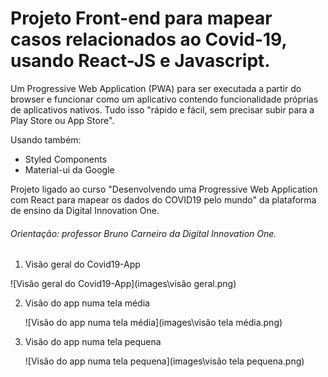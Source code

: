 # Projeto Front-end para mapear casos relacionados ao Covid-19, usando React-JS e Javascript.



Um Progressive Web Application (PWA) para ser executada a partir do browser e funcionar como um aplicativo contendo funcionalidade próprias de aplicativos nativos. Tudo isso "rápido e fácil, sem precisar subir para a Play Store ou App Store".  <br>

Usando também:

- Styled Components
- Material-ui da Google



Projeto ligado ao curso "Desenvolvendo uma Progressive Web Application com React para mapear os dados do COVID19 pelo mundo" da plataforma de ensino da Digital Innovation One.



###### Orientação: professor Bruno Carneiro da Digital Innovation One.





1. Visão geral do Covid19-App

![Visão geral do Covid19-App](images\visão geral.png)







2. Visão do app numa tela média

   ![Visão do app numa tela média](images\visão tela média.png)





3. Visão do app numa tela pequena

   ![Visão do app numa tela pequena](images\visão tela pequena.png)
